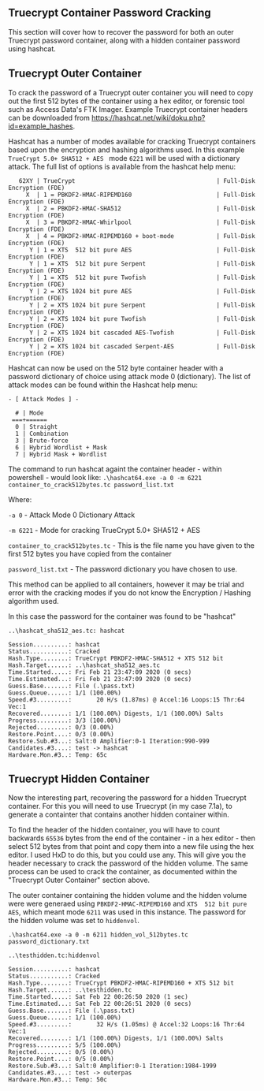 ## Truecrypt Container Password Cracking

This section will cover how to recover the password for both an outer Truecrypt password container, along with a hidden container password using hashcat.

## Truecrypt Outer Container
To crack the password of a Truecrypt outer container you will need to copy out the first 512 bytes of the container using a hex editor, or forensic tool such as Access Data's FTK Imager.  Example Truecrypt container headers can be downloaded from https://hashcat.net/wiki/doku.php?id=example_hashes.

Hashcat has a number of modes available for cracking Truecrypt containers based upon the encryption and hashing algorithms used.  In this example `TrueCrypt 5.0+ SHA512 + AES ` mode `6221` will be used with a dictionary attack.  The full list of options is available from the hashcat help menu:

``` 
   62XY | TrueCrypt                                        | Full-Disk Encryption (FDE)
     X  | 1 = PBKDF2-HMAC-RIPEMD160                        | Full-Disk Encryption (FDE)
     X  | 2 = PBKDF2-HMAC-SHA512                           | Full-Disk Encryption (FDE)
     X  | 3 = PBKDF2-HMAC-Whirlpool                        | Full-Disk Encryption (FDE)
     X  | 4 = PBKDF2-HMAC-RIPEMD160 + boot-mode            | Full-Disk Encryption (FDE)
      Y | 1 = XTS  512 bit pure AES                        | Full-Disk Encryption (FDE)
      Y | 1 = XTS  512 bit pure Serpent                    | Full-Disk Encryption (FDE)
      Y | 1 = XTS  512 bit pure Twofish                    | Full-Disk Encryption (FDE)
      Y | 2 = XTS 1024 bit pure AES                        | Full-Disk Encryption (FDE)
      Y | 2 = XTS 1024 bit pure Serpent                    | Full-Disk Encryption (FDE)
      Y | 2 = XTS 1024 bit pure Twofish                    | Full-Disk Encryption (FDE)
      Y | 2 = XTS 1024 bit cascaded AES-Twofish            | Full-Disk Encryption (FDE)
      Y | 2 = XTS 1024 bit cascaded Serpent-AES            | Full-Disk Encryption (FDE)
```
Hashcat can now be used on the 512 byte container header with a password dictionary of choice using attack mode 0 (dictionary).  The list of attack modes can be found within the Hashcat help menu:

```
- [ Attack Modes ] -

  # | Mode
 ===+======
  0 | Straight
  1 | Combination
  3 | Brute-force
  6 | Hybrid Wordlist + Mask
  7 | Hybrid Mask + Wordlist

```
The command to run hashcat againt the container header - within powershell - would look like:
`.\hashcat64.exe -a 0 -m 6221 container_to_crack512bytes.tc password_list.txt`

Where:

`-a 0` - Attack Mode 0 Dictionary Attack

`-m 6221` - Mode for cracking TrueCrypt 5.0+ SHA512 + AES

`container_to_crack512bytes.tc` - This is the file name you have given to the first 512 bytes you have copied from the container

`password_list.txt` - The password dictionary you have chosen to use.

This method can be applied to all containers, however it may be trial and error with the cracking modes if you do not know the Encryption / Hashing algorithm used.


In this case the password for the container was found to be "hashcat"
```
..\hashcat_sha512_aes.tc: hashcat

Session..........: hashcat
Status...........: Cracked
Hash.Type........: TrueCrypt PBKDF2-HMAC-SHA512 + XTS 512 bit
Hash.Target......: ..\hashcat_sha512_aes.tc
Time.Started.....: Fri Feb 21 23:47:09 2020 (0 secs)
Time.Estimated...: Fri Feb 21 23:47:09 2020 (0 secs)
Guess.Base.......: File (.\pass.txt)
Guess.Queue......: 1/1 (100.00%)
Speed.#3.........:       20 H/s (1.87ms) @ Accel:16 Loops:15 Thr:64 Vec:1
Recovered........: 1/1 (100.00%) Digests, 1/1 (100.00%) Salts
Progress.........: 3/3 (100.00%)
Rejected.........: 0/3 (0.00%)
Restore.Point....: 0/3 (0.00%)
Restore.Sub.#3...: Salt:0 Amplifier:0-1 Iteration:990-999
Candidates.#3....: test -> hashcat
Hardware.Mon.#3..: Temp: 65c
```

## Truecrypt Hidden Container

Now the interesting part, recovering the password for a hidden Truecrypt container.  For this you will need to use Truecrypt (in my case 7.1a), to generate a containter that contains another hidden container within.

To find the header of the hidden container, you will have to count backwards `65536` bytes from the end of the container - in a hex editor - then select 512 bytes from that point and copy them into a new file using the hex editor. I used HxD to do this, but you could use any.  This will give you the header necessary to crack the password of the hidden volume.  The same process can be used to crack the container, as documented within the "Truecrypt Outer Container" section above.

The outer container containing the hidden volume and the hidden volume were were generaed using `PBKDF2-HMAC-RIPEMD160` and `XTS  512 bit pure AES`, which meant mode `6211` was used in this instance.  The password for the hidden volume was set to `hiddenvol`.

`.\hashcat64.exe -a 0 -m 6211 hidden_vol_512bytes.tc password_dictionary.txt`

```
..\testhidden.tc:hiddenvol

Session..........: hashcat
Status...........: Cracked
Hash.Type........: TrueCrypt PBKDF2-HMAC-RIPEMD160 + XTS 512 bit
Hash.Target......: ..\testhidden.tc
Time.Started.....: Sat Feb 22 00:26:50 2020 (1 sec)
Time.Estimated...: Sat Feb 22 00:26:51 2020 (0 secs)
Guess.Base.......: File (.\pass.txt)
Guess.Queue......: 1/1 (100.00%)
Speed.#3.........:       32 H/s (1.05ms) @ Accel:32 Loops:16 Thr:64 Vec:1
Recovered........: 1/1 (100.00%) Digests, 1/1 (100.00%) Salts
Progress.........: 5/5 (100.00%)
Rejected.........: 0/5 (0.00%)
Restore.Point....: 0/5 (0.00%)
Restore.Sub.#3...: Salt:0 Amplifier:0-1 Iteration:1984-1999
Candidates.#3....: test -> outerpas
Hardware.Mon.#3..: Temp: 50c

```
